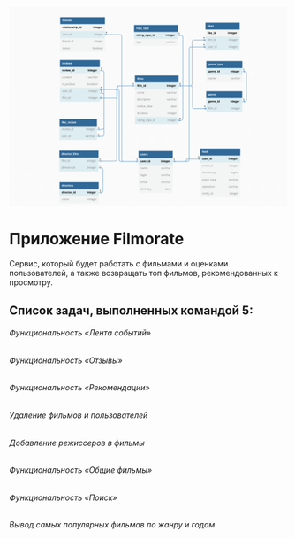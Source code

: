 
![Диаграмма таблицы проекта](https://github.com/Vkurse/-java-filmorate/blob/develop/ER_диаграмма.png)

# Приложение Filmorate
Сервис, который будет работать с фильмами и оценками пользователей, а также возвращать топ фильмов, рекомендованных к просмотру.


## Список задач, выполненных командой 5:

###### Функциональность «Лента событий» 

###### Функциональность «Отзывы» 

###### Функциональность «Рекомендации» 

###### Удаление фильмов и пользователей 

###### Добавление режиссеров в фильмы 

###### Функциональность «Общие фильмы» 

###### Функциональность «Поиск» 

###### Вывод самых популярных фильмов по жанру и годам 


